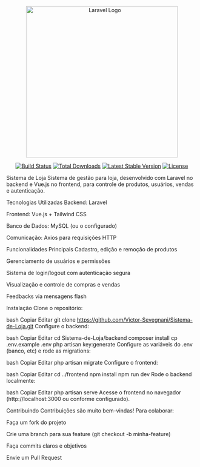 <p align="center"> <a href="https://laravel.com" target="_blank"> <img src="https://raw.githubusercontent.com/laravel/art/master/logo-lockup/5%20SVG/2%20CMYK/1%20Full%20Color/laravel-logolockup-cmyk-red.svg" width="400" alt="Laravel Logo"> </a> </p> <p align="center"> <a href="https://github.com/Victor-Sevegnani/Sistema-de-Loja/actions"><img src="https://github.com/Victor-Sevegnani/Sistema-de-Loja/workflows/CI/badge.svg" alt="Build Status"></a> <a href="https://packagist.org/packages/laravel/framework"><img src="https://img.shields.io/packagist/dt/laravel/framework" alt="Total Downloads"></a> <a href="https://packagist.org/packages/laravel/framework"><img src="https://img.shields.io/packagist/v/laravel/framework" alt="Latest Stable Version"></a> <a href="https://opensource.org/licenses/MIT"><img src="https://img.shields.io/badge/license-MIT-brightgreen.svg" alt="License"></a> </p>
Sistema de Loja
Sistema de gestão para loja, desenvolvido com Laravel no backend e Vue.js no frontend, para controle de produtos, usuários, vendas e autenticação.

Tecnologias Utilizadas
Backend: Laravel

Frontend: Vue.js + Tailwind CSS

Banco de Dados: MySQL (ou o configurado)

Comunicação: Axios para requisições HTTP

Funcionalidades Principais
Cadastro, edição e remoção de produtos

Gerenciamento de usuários e permissões

Sistema de login/logout com autenticação segura

Visualização e controle de compras e vendas

Feedbacks via mensagens flash

Instalação
Clone o repositório:

bash
Copiar
Editar
git clone https://github.com/Victor-Sevegnani/Sistema-de-Loja.git
Configure o backend:

bash
Copiar
Editar
cd Sistema-de-Loja/backend
composer install
cp .env.example .env
php artisan key:generate
Configure as variáveis do .env (banco, etc) e rode as migrations:

bash
Copiar
Editar
php artisan migrate
Configure o frontend:

bash
Copiar
Editar
cd ../frontend
npm install
npm run dev
Rode o backend localmente:

bash
Copiar
Editar
php artisan serve
Acesse o frontend no navegador (http://localhost:3000 ou conforme configurado).

Contribuindo
Contribuições são muito bem-vindas! Para colaborar:

Faça um fork do projeto

Crie uma branch para sua feature (git checkout -b minha-feature)

Faça commits claros e objetivos

Envie um Pull Request
